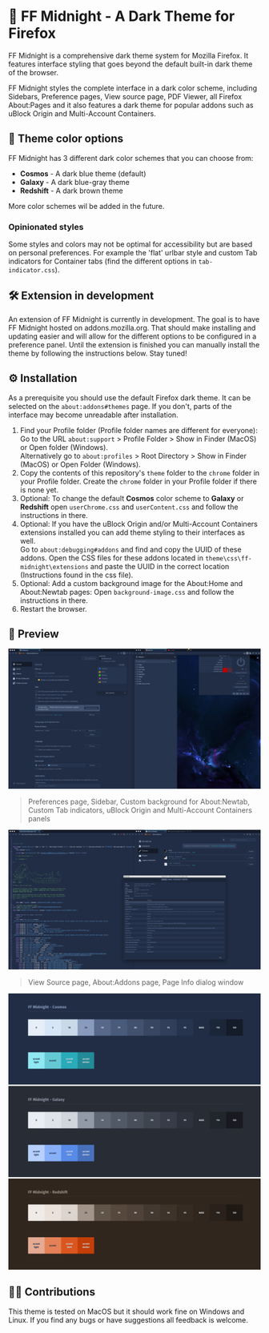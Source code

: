 # 🌚 FF Midnight - A Dark Theme for Firefox

FF Midnight is a comprehensive dark theme system for Mozilla Firefox. It features interface styling that goes beyond the default built-in dark theme of the browser.

FF Midnight styles the complete interface in a dark color scheme, including Sidebars, Preference pages, View source page, PDF Viewer, all Firefox About:Pages and it also features a dark theme for popular addons such as uBlock Origin and Multi-Account Containers.

## 🎨 Theme color options

FF Midnight has 3 different dark color schemes that you can choose from:

- **Cosmos** - A dark blue theme (default)
- **Galaxy** - A dark blue-gray theme
- **Redshift** - A dark brown theme

More color schemes wil be added in the future.

### Opinionated styles

Some styles and colors may not be optimal for accessibility but are based on personal preferences. For example the 'flat' urlbar style and custom Tab indicators for Container tabs (find the different options in `tab-indicator.css`).

## 🛠 Extension in development

An extension of FF Midnight is currently in development. The goal is to have FF Midnight hosted on addons.mozilla.org. That should make installing and updating easier and will allow for the different options to be configured in a preference panel. Until the extension is finished you can manually install the theme by following the instructions below. Stay tuned!

## ⚙️ Installation

As a prerequisite you should use the default Firefox dark theme. It can be selected on the `about:addons#themes` page. If you don't, parts of the interface may become unreadable after installation.

1. Find your Profile folder (Profile folder names are different for everyone):  
Go to the URL `about:support` > Profile Folder > Show in Finder (MacOS) or Open folder (Windows).  
Alternatively go to `about:profiles` > Root Directory > Show in Finder (MacOS) or Open Folder (Windows).
2. Copy the contents of this repository's `theme` folder to the `chrome` folder in your Profile folder. Create the `chrome` folder in your Profile folder if there is none yet.  
3. Optional: To change the default **Cosmos** color scheme to **Galaxy** or **Redshift** open `userChrome.css` and `userContent.css` and follow the instructions in there. 
4. Optional: If you have the uBlock Origin and/or Multi-Account Containers extensions installed you can add theme styling to their interfaces as well.  
 Go to `about:debugging#addons` and find and copy the UUID of these addons. Open the CSS files for these addons located in `theme\css\ff-midnight\extensions` and paste the UUID in the correct location (Instructions found in the css file).
5. Optional: Add a custom background image for the About:Home and About:Newtab pages: Open `background-image.css` and follow the instructions in there. 
6. Restart the browser.


## 🌌 Preview

![FF Midnight screenshot](preview/ff-midnight-preview-cosmos-1.png)

> Preferences page, Sidebar, Custom background for About:Newtab, Custom Tab indicators, uBlock Origin and Multi-Account Containers panels

![FF Midnight screenshot](preview/ff-midnight-preview-cosmos-2.png)

> View Source page, About:Addons page, Page Info dialog window


![FF Midnight Cosmos palette](preview/ff-midnight-cosmos-palette.png)
![FF Midnight Galaxy palette](preview/ff-midnight-galaxy-palette.png)
![FF Midnight Redshift palette](preview/ff-midnight-redshift-palette.png)

## 👯‍♀️ Contributions

This theme is tested on MacOS but it should work fine on Windows and Linux. If you find any bugs or have suggestions all feedback is welcome.
